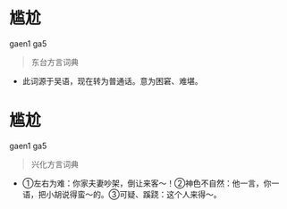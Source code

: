 # 尴尬
gaen1 ga5
> 东台方言词典
- 此词源于吴语，现在转为普通话。意为困窘、难堪。

# 尴尬
gaen1 ga5
> 兴化方言词典
- ①左右为难：你家夫妻吵架，倒让来客～！②神色不自然：他一言，你一语，把小胡说得蛮～的。③可疑、蹊跷：这个人来得～。
